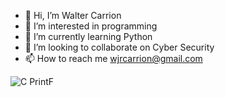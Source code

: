 - 👋 Hi, I’m Walter Carrion
- 👀 I’m interested in  programming
- 🌱 I’m currently learning  Python
- 💞️ I’m looking to collaborate on  Cyber Security
- 📫 How to reach me  wjrcarrion@gmail.com
<!---
Scopecr/Scopecr is a ✨ special ✨ repository because its `README.md` (this file) appears on your GitHub profile.
You can click the Preview link to take a look at your changes.
--->
![C PrintF](https://github.com/Scopecr/holbertonschool-printf)
